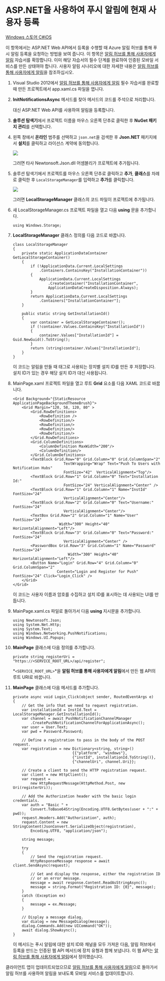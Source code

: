 <properties linkid="notification-hubs-how-to-guides-howto-register-user-with-aspnet-webapi-windowsphonedotnet" urlDisplayName="Notify Windows Store app users by using Web API" pageTitle="Register the current user for push notifications by using Web API - Notification Hubs" metaKeywords="Azure registering application, Notification Hubs, Azure push notifications, push notification Windows Store app" description="Learn how to request push notification registration in a Windows Store app with Azure Notification Hubs when registeration is performed by ASP.NET Web API." metaCanonical="" services="notification-hubs" documentationCenter="" title="Register the current user for push notifications by using ASP.NET" authors="glenga" solutions="" manager="dwrede" editor="" />

<tags ms.service="notification-hubs" ms.workload="mobile" ms.tgt_pltfrm="mobile-windows-store" ms.devlang="dotnet" ms.topic="article" ms.date="01/01/1900" ms.author="glenga" />

# ASP.NET을 사용하여 푸시 알림에 현재 사용자 등록

<div class="dev-center-tutorial-selector sublanding">
    <a href="/ko-KR/documentation/articles/notification-hubs-windows-store-aspnet-register-user-push-notifications/" title="Windows 스토어 C#" class="current">Windows 스토어 C#</a><a href="/ko-KR/documentation/articles/notification-hubs-ios-aspnet-register-user-push-notifications/" title="iOS">iOS</a>
</div>

이 항목에서는 ASP.NET Web API에서 등록을 수행할 때 Azure 알림 허브를 통해 푸시 알림 등록을 요청하는 방법을 보여 줍니다. 이 항목은 [알림 허브를 통해 사용자에게 알림][알림 허브를 통해 사용자에게 알림] 자습서를 확장합니다. 이미 해당 자습서의 필수 단계를 완료하여 인증된 모바일 서비스를 만든 상태여야 합니다. 사용자 알림 시나리오에 대한 자세한 내용은 [알림 허브를 통해 사용자에게 알림][알림 허브를 통해 사용자에게 알림]을 참조하십시오.

1.  Visual Studio 2012에서 [알림 허브를 통해 사용자에게 알림][알림 허브를 통해 사용자에게 알림] 필수 자습서를 완료할 때 만든 프로젝트에서 app.xaml.cs 파일을 엽니다.

2.  **InitNotificationsAsync** 메서드를 찾아 메서드의 코드를 주석으로 처리합니다.

    대신 ASP.NET Web API를 사용하여 알림을 등록합니다.

3.  **솔루션 탐색기**에서 프로젝트 이름을 마우스 오른쪽 단추로 클릭한 후 **NuGet 패키지 관리**를 선택합니다.

4.  왼쪽 창에서 **온라인** 범주를 선택하고 `json.net`을 검색한 후 **Json.NET** 패키지에서 **설치**를 클릭하고 라이선스 계약에 동의합니다.

    ![][0]

    그러면 타사 Newtonsoft.Json.dll 어셈블리가 프로젝트에 추가됩니다.

5.  솔루션 탐색기에서 프로젝트를 마우스 오른쪽 단추로 클릭하고 **추가**, **클래스**를 차례로 클릭한 후 `LocalStorageManager`를 입력하고 **추가**를 클릭합니다.

    ![][1]

    그러면 **LocalStorageManager** 클래스의 코드 파일이 프로젝트에 추가됩니다.

6.  새 LocalStorageManager.cs 프로젝트 파일을 열고 다음 **using** 문을 추가합니다.

        using Windows.Storage;

7.  **LocalStorageManager** 클래스 정의를 다음 코드로 바꿉니다.

        class LocalStorageManager
        {
            private static ApplicationDataContainer GetLocalStorageContainer()
            {
                if (!ApplicationData.Current.LocalSettings
                    .Containers.ContainsKey("InstallationContainer"))
                {
                    ApplicationData.Current.LocalSettings
                        .CreateContainer("InstallationContainer",                                                            
                        ApplicationDataCreateDisposition.Always);
                }
                return ApplicationData.Current.LocalSettings
                    .Containers["InstallationContainer"];
            }

            public static string GetInstallationId()
            {
                var container = GetLocalStorageContainer();
                if (!container.Values.ContainsKey("InstallationId"))
                {
                    container.Values["InstallationId"] = Guid.NewGuid().ToString();
                }
                return (string)container.Values["InstallationId"];
            }
        }

    이 코드는 알림을 만들 때 태그로 사용되는 장치별 설치 ID를 만든 후 저장합니다. 설치 ID가 있는 경우 해당 설치 ID가 대신 사용됩니다.

8.  MainPage.xaml 프로젝트 파일을 열고 루트 **Grid** 요소를 다음 XAML 코드로 바꿉니다.

        <Grid Background="{StaticResource ApplicationPageBackgroundThemeBrush}">
            <Grid Margin="120, 58, 120, 80" >
                <Grid.RowDefinitions>
                    <RowDefinition />
                    <RowDefinition/>
                    <RowDefinition/>
                    <RowDefinition/>
                    <RowDefinition/>
                </Grid.RowDefinitions>
                <Grid.ColumnDefinitions>
                    <ColumnDefinition MaxWidth="200"/>
                    <ColumnDefinition/>
                </Grid.ColumnDefinitions>
                <TextBlock Grid.Row="0" Grid.Column="0" Grid.ColumnSpan="2"  
                               TextWrapping="Wrap" Text="Push To Users with Notification Hubs" 
                               FontSize="42"  VerticalAlignment="Top"/>
                <TextBlock Grid.Row="1" Grid.Column="0" Text="Installation Id:" 
                               FontSize="24" VerticalAlignment="Center" />
                <TextBlock Grid.Row="1" Grid.Column="1" Name="InstId" FontSize="24" 
                               VerticalAlignment="Center"/>
                <TextBlock Grid.Row="2" Grid.Column="0" Text="Username:" FontSize="24" 
                               VerticalAlignment="Center"/>
                <TextBox Grid.Row="2" Grid.Column="1" Name="User" FontSize="24" 
                             Width="300" Height="40" HorizontalAlignment="Left"/>
                <TextBlock Grid.Row="3" Grid.Column="0" Text="Password:" FontSize="24" 
                               VerticalAlignment="Center" />
                <PasswordBox Grid.Row="3" Grid.Column="1" Name="Password" FontSize="24" 
                                 Width="300" Height="40" HorizontalAlignment="Left"/>
                <Button Name="Login" Grid.Row="4" Grid.Column="0" Grid.ColumnSpan="2" 
                            Content="Login and Register for Push" FontSize="24" Click="Login_Click" />
            </Grid>
        </Grid>

    이 코드는 사용자 이름과 암호를 수집하고 설치 ID를 표시하는 데 사용되는 UI를 만듭니다.

9.  MainPage.xaml.cs 파일로 돌아가서 다음 **using** 지시문을 추가합니다.

        using Newtonsoft.Json;
        using System.Net.Http;
        using System.Text;
        using Windows.Networking.PushNotifications;
        using Windows.UI.Popups;

10. **MainPage** 클래스에 다음 정의를 추가합니다.

        private string registerUri = "https://<SERVICE_ROOT_URL>/api/register";

    *`<SERVICE_ROOT_URL>`*을 **알림 허브를 통해 사용자에게 알림**에서 만든 웹 API의 루트 URI로 바꿉니다.

11. **MainPage** 클래스에 다음 메서드를 추가합니다.

        private async void Login_Click(object sender, RoutedEventArgs e)
        {
            // Get the info that we need to request registration.
            var installationId = InstId.Text = LocalStorageManager.GetInstallationId();
            var channel = await PushNotificationChannelManager
                .CreatePushNotificationChannelForApplicationAsync();
            var user = User.Text;
            var pwd = Password.Password;

            // Define a registration to pass in the body of the POST request.
            var registration = new Dictionary<string, string>()
                                   {{"platform", "windows"},
                                   {"instId", installationId.ToString()},
                                   {"channelUri", channel.Uri}};

            // Create a client to send the HTTP registration request.
            var client = new HttpClient();
            var request =
                new HttpRequestMessage(HttpMethod.Post, new Uri(registerUri));

            // Add the Authorization header with the basic login credentials.
            var auth = "Basic " +
                Convert.ToBase64String(Encoding.UTF8.GetBytes(user + ":" + pwd));
            request.Headers.Add("Authorization", auth);
            request.Content = new StringContent(JsonConvert.SerializeObject(registration),
                Encoding.UTF8, "application/json");

            string message;

            try
            {
                // Send the registration request.
                HttpResponseMessage response = await client.SendAsync(request);

                // Get and display the response, either the registration ID
                // or an error message.
                message = await response.Content.ReadAsStringAsync();
                message = string.Format("Registration ID: {0}", message);
            }
            catch (Exception ex)
            {
                message = ex.Message;
            }

            // Display a message dialog.
            var dialog = new MessageDialog(message);
            dialog.Commands.Add(new UICommand("OK"));
            await dialog.ShowAsync();
        }

    이 메서드는 푸시 알림에 대한 설치 ID와 채널을 모두 가져온 다음, 알림 허브에서 등록을 만드는 인증된 웹 API 메서드에 장치 유형과 함께 보냅니다. 이 웹 API는 [알림 허브를 통해 사용자에게 알림][알림 허브를 통해 사용자에게 알림]에서 정의했습니다.

클라이언트 앱이 업데이트되었으므로 [알림 허브를 통해 사용자에게 알림][알림 허브를 통해 사용자에게 알림]으로 돌아가서 알림 허브를 사용하여 알림을 보내도록 모바일 서비스를 업데이트합니다.

<!-- Anchors. --> 
<!-- Images. --> 
<!-- URLs. -->

  [알림 허브를 통해 사용자에게 알림]: /ko-KR/manage/services/notification-hubs/notify-users-aspnet
  [0]: ./media/notification-hubs-windows-store-aspnet-register-user-push-notifications/notification-hub-add-nuget-package-json.png
  [1]: ./media/notification-hubs-windows-store-aspnet-register-user-push-notifications/notification-hub-create-aspnet-class.png
